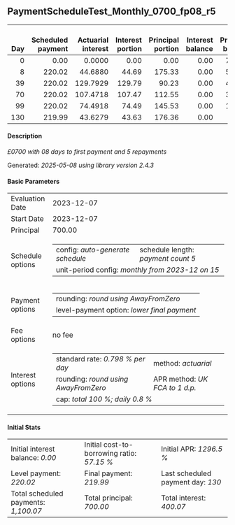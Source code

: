 <h2>PaymentScheduleTest_Monthly_0700_fp08_r5</h2>
<table>
    <thead style="vertical-align: bottom;">
        <th style="text-align: right;">Day</th>
        <th style="text-align: right;">Scheduled payment</th>
        <th style="text-align: right;">Actuarial interest</th>
        <th style="text-align: right;">Interest portion</th>
        <th style="text-align: right;">Principal portion</th>
        <th style="text-align: right;">Interest balance</th>
        <th style="text-align: right;">Principal balance</th>
        <th style="text-align: right;">Total actuarial interest</th>
        <th style="text-align: right;">Total interest</th>
        <th style="text-align: right;">Total principal</th>
    </thead>
    <tr style="text-align: right;">
        <td class="ci00">0</td>
        <td class="ci01" style="white-space: nowrap;">0.00</td>
        <td class="ci02">0.0000</td>
        <td class="ci03">0.00</td>
        <td class="ci04">0.00</td>
        <td class="ci05">0.00</td>
        <td class="ci06">700.00</td>
        <td class="ci07">0.0000</td>
        <td class="ci08">0.00</td>
        <td class="ci09">0.00</td>
    </tr>
    <tr style="text-align: right;">
        <td class="ci00">8</td>
        <td class="ci01" style="white-space: nowrap;">220.02</td>
        <td class="ci02">44.6880</td>
        <td class="ci03">44.69</td>
        <td class="ci04">175.33</td>
        <td class="ci05">0.00</td>
        <td class="ci06">524.67</td>
        <td class="ci07">44.6880</td>
        <td class="ci08">44.69</td>
        <td class="ci09">175.33</td>
    </tr>
    <tr style="text-align: right;">
        <td class="ci00">39</td>
        <td class="ci01" style="white-space: nowrap;">220.02</td>
        <td class="ci02">129.7929</td>
        <td class="ci03">129.79</td>
        <td class="ci04">90.23</td>
        <td class="ci05">0.00</td>
        <td class="ci06">434.44</td>
        <td class="ci07">174.4809</td>
        <td class="ci08">174.48</td>
        <td class="ci09">265.56</td>
    </tr>
    <tr style="text-align: right;">
        <td class="ci00">70</td>
        <td class="ci01" style="white-space: nowrap;">220.02</td>
        <td class="ci02">107.4718</td>
        <td class="ci03">107.47</td>
        <td class="ci04">112.55</td>
        <td class="ci05">0.00</td>
        <td class="ci06">321.89</td>
        <td class="ci07">281.9526</td>
        <td class="ci08">281.95</td>
        <td class="ci09">378.11</td>
    </tr>
    <tr style="text-align: right;">
        <td class="ci00">99</td>
        <td class="ci01" style="white-space: nowrap;">220.02</td>
        <td class="ci02">74.4918</td>
        <td class="ci03">74.49</td>
        <td class="ci04">145.53</td>
        <td class="ci05">0.00</td>
        <td class="ci06">176.36</td>
        <td class="ci07">356.4444</td>
        <td class="ci08">356.44</td>
        <td class="ci09">523.64</td>
    </tr>
    <tr style="text-align: right;">
        <td class="ci00">130</td>
        <td class="ci01" style="white-space: nowrap;">219.99</td>
        <td class="ci02">43.6279</td>
        <td class="ci03">43.63</td>
        <td class="ci04">176.36</td>
        <td class="ci05">0.00</td>
        <td class="ci06">0.00</td>
        <td class="ci07">400.0724</td>
        <td class="ci08">400.07</td>
        <td class="ci09">700.00</td>
    </tr>
</table>
<h4>Description</h4>
<p><i>£0700 with 08 days to first payment and 5 repayments</i></p>
<p>Generated: <i>2025-05-08 using library version 2.4.3</i></p>
<h4>Basic Parameters</h4>
<table>
    <tr>
        <td>Evaluation Date</td>
        <td>2023-12-07</td>
    </tr>
    <tr>
        <td>Start Date</td>
        <td>2023-12-07</td>
    </tr>
    <tr>
        <td>Principal</td>
        <td>700.00</td>
    </tr>
    <tr>
        <td>Schedule options</td>
        <td>
            <table>
                <tr>
                    <td>config: <i>auto-generate schedule</i></td>
                    <td>schedule length: <i><i>payment count</i> 5</i></td>
                </tr>
                <tr>
                    <td colspan="2" style="white-space: nowrap;">unit-period config: <i>monthly from 2023-12 on 15</i></td>
                </tr>
            </table>
        </td>
    </tr>
    <tr>
        <td>Payment options</td>
        <td>
            <table>
                <tr>
                    <td>rounding: <i>round using AwayFromZero</i></td>
                </tr>
                <tr>
                    <td>level-payment option: <i>lower&nbsp;final&nbsp;payment</i></td>
                </tr>
            </table>
        </td>
    </tr>
    <tr>
        <td>Fee options</td>
        <td>no fee
        </td>
    </tr>
    <tr>
        <td>Interest options</td>
        <td>
            <table>
                <tr>
                    <td>standard rate: <i>0.798 % per day</i></td>
                    <td>method: <i>actuarial</i></td>
                </tr>
                <tr>
                    <td>rounding: <i>round using AwayFromZero</i></td>
                    <td>APR method: <i>UK FCA to 1 d.p.</i></td>
                </tr>
                <tr>
                    <td colspan="2">cap: <i>total 100 %; daily 0.8 %</td>
                </tr>
            </table>
        </td>
    </tr>
</table>
<h4>Initial Stats</h4>
<table>
    <tr>
        <td>Initial interest balance: <i>0.00</i></td>
        <td>Initial cost-to-borrowing ratio: <i>57.15 %</i></td>
        <td>Initial APR: <i>1296.5 %</i></td>
    </tr>
    <tr>
        <td>Level payment: <i>220.02</i></td>
        <td>Final payment: <i>219.99</i></td>
        <td>Last scheduled payment day: <i>130</i></td>
    </tr>
    <tr>
        <td>Total scheduled payments: <i>1,100.07</i></td>
        <td>Total principal: <i>700.00</i></td>
        <td>Total interest: <i>400.07</i></td>
    </tr>
</table>
